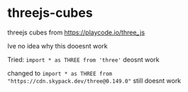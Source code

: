 # threejs-cubes
threejs cubes from https://playcode.io/three_js

Ive no idea why this dooesnt work



Tried: `import * as THREE from 'three'` deosnt work

changed to `import * as THREE from "https://cdn.skypack.dev/three@0.149.0"` still doesnt work

